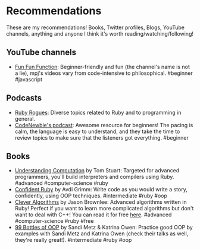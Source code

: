 # Recommendations

These are my recommendations! Books, Twitter profiles, Blogs, YouTube channels, anything and anyone I think it's worth reading/watching/following!

## YouTube channels

- [Fun Fun Function](https://www.youtube.com/channel/UCO1cgjhGzsSYb1rsB4bFe4Q): Beginner-friendly and fun (the channel's name is not a lie), mpj's videos vary from code-intensive to philosophical. \#beginner \#javascript

## Podcasts

- [Ruby Rogues](https://devchat.tv/ruby-rogues): Diverse topics related to Ruby and to programming in general.
- [CodeNewbie's podcast](https://www.codenewbie.org/podcast): Awesome resource for beginners! The pacing is calm, the language is easy to understand, and they take the time to review topics to make sure that the listeners got everything. \#beginner

## Books

- [Understanding Computation](http://computationbook.com/) by Tom Stuart: Targeted for advanced programmers, you'll build interpreters and compilers using Ruby. \#advanced \#computer-science \#ruby
- [Confident Ruby](http://www.confidentruby.com/) by Avdi Grimm: Write code as you would write a story, confidently, using OOP techniques. \#intermediate \#ruby \#oop
- [Clever Algorithms](http://www.cleveralgorithms.com) by Jason Brownlee: Advanced algorithms written in Ruby! Perfect if you want to learn more complicated algorithms but don't want to deal with C++! You can read it for free [here](http://www.cleveralgorithms.com/nature-inspired/index.html). \#advanced \#computer-science \#ruby \#free
- [99 Bottles of OOP](https://www.sandimetz.com/99bottles/) by Sandi Metz & Katrina Owen: Practice good OOP by examples with Sandi Metz and Katrina Owen (check their talks as well, they're really great!). \#intermediate \#ruby \#oop
